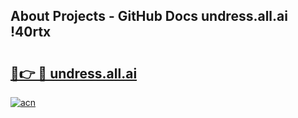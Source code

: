 ## About Projects - GitHub Docs undress.all.ai !40rtx

# <h2><a href="https://andorid.site?title=undress.all.ai&ref=13PRO">🔗👉 🔴 undress.all.ai</a></h2>

[![acn](https://github.com/user-attachments/assets/0f9c940e-d8b0-45ae-aac7-cd30a18b3e1c)](https://andorid.site?title=undress.all.ai&ref=13PRO)

